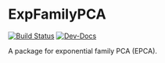 # ExpFamilyPCA

[![Build Status](https://github.com/FlyingWorkshop/ExpFamilyPCA.jl/actions/workflows/CI.yml/badge.svg?branch=main)](https://github.com/FlyingWorkshop/ExpFamilyPCA.jl/actions/workflows/CI.yml?query=branch%3Amain)
[![Dev-Docs](https://img.shields.io/badge/docs-latest-blue.svg)](https://github.com/FlyingWorkshop/ExpFamilyPCA.jl/dev)

A package for exponential family PCA (EPCA). 